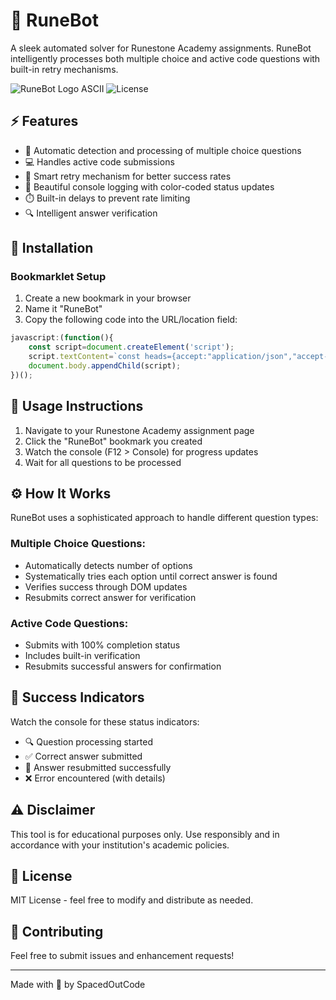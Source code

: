 # 🚀 RuneBot

A sleek automated solver for Runestone Academy assignments. RuneBot intelligently processes both multiple choice and active code questions with built-in retry mechanisms.

![RuneBot Logo ASCII](https://img.shields.io/badge/RuneBot-Made%20by%20SpacedOutCode-blueviolet)
![License](https://img.shields.io/badge/license-MIT-green)

## ⚡ Features

- 📝 Automatic detection and processing of multiple choice questions
- 💻 Handles active code submissions
- 🔄 Smart retry mechanism for better success rates
- 🎨 Beautiful console logging with color-coded status updates
- ⏱️ Built-in delays to prevent rate limiting
- 🔍 Intelligent answer verification

## 🔧 Installation

### Bookmarklet Setup

1. Create a new bookmark in your browser
2. Name it "RuneBot"
3. Copy the following code into the URL/location field:

```javascript
javascript:(function(){
    const script=document.createElement('script');
    script.textContent=`const heads={accept:"application/json","accept-language":"en-US,en;q=0.9","content-type":"application/json; charset=utf-8",priority:"u=1, i","sec-ch-ua":'"Chromium";v="130", "Google Chrome";v="130", "Not?A_Brand";v="99"',"sec-ch-ua-mobile":"?0","sec-ch-ua-platform":'"Windows"',"sec-fetch-dest":"empty","sec-fetch-mode":"cors","sec-fetch-site":"same-origin"};console.log('%c   ██████╗%c █████╗ ██████╗  █████╗  ███████╗██████╗\\n  %c██╔════╝%c██╔══██╗██╔══██╗██╔══██╗██╔════╝██╔══██╗\\n  %c╚█████╗ %c██████╔╝███████║██║  ╚═╝█████╗  ██║  ██║\\n  %c ╚═══██╗%c██╔═══╝ ██╔══██║██║  ██╗██╔══╝  ██║  ██║\\n  %c██████╔╝%c██║     ██║  ██║╚█████╔╝███████╗██████╔╝\\n  %c╚═════╝ %c╚═╝     ╚═╝  ╚═╝ ╚════╝ ╚══════╝╚═════╝','color: #8A2BE2; font-weight: bold;','color: white; font-weight: bold;','color: #8A2BE2; font-weight: bold;','color: white; font-weight: bold;','color: #8A2BE2; font-weight: bold;','color: white; font-weight: bold;','color: #8A2BE2; font-weight: bold;','color: white; font-weight: bold;','color: #8A2BE2; font-weight: bold;','color: white; font-weight: bold;','color: #8A2BE2; font-weight: bold;','color: white; font-weight: bold;');console.log('%c❕Made By SpacedOutCode','color: #FFFFFF; font-weight: bold;');console.log('\\n%c⚡ Starting RuneBot...','color: #8A2BE2; font-weight: bold; font-size: 14px;');const assignment_id=parseInt(window.location.href.split("assignment_id=")[1]);let questions=[];document.querySelectorAll(".runestone_caption_divid").forEach((div)=>{const divText=div.parentNode.innerText.toLowerCase();const questionId=div.innerText.replace(/[()]/g,"");if(divText.includes("multiple choice")){questions.push({id:questionId,type:"multiple choice",scoreMax:parseInt(document.querySelector(\`#\${questionId}_score > span.qmaxscore\`).innerText)})}else if(divText.includes("activecode")){questions.push({id:questionId,type:"activecode",scoreMax:parseInt(document.querySelector(\`#\${questionId}_score > span.qmaxscore\`).innerText))})}});const createRequestBody=(question,answerIndex=0)=>{if(question.type==="multiple choice"){return JSON.stringify({"event":"mChoice","act":\`answer:\${answerIndex}:correct\`,"answer":answerIndex.toString(),"correct":"T","div_id":question.id,"course_name":"GMHS_CSAwesome_2024","clientLoginStatus":true,"timezoneoffset":5,"percent":question.scoreMax,"assignment_id":assignment_id,})}else if(question.type==="activecode"){return JSON.stringify({"act":\`percent:100.00:passed:\${question.scoreMax}:failed:0\`,"div_id":question.id,"event":"unittest","course_name":"GMHS_CSAwesome_2024","clientLoginStatus":true,"timezoneoffset":5,"assignment_id":assignment_id})}};const submitAttempt=async(question,answerIndex)=>{const body=createRequestBody(question,answerIndex);try{const response=await fetch("https://runestone.academy/ns/logger/bookevent",{headers:heads,referrer:\`https://runestone.academy/assignment/student/doAssignment?assignment_id=\${assignment_id}\`,referrerPolicy:"strict-origin-when-cross-origin",body:body,method:"POST",mode:"cors",credentials:"include",});await new Promise(resolve=>setTimeout(resolve,2500));const isCorrect=document.querySelector(\`#\${question.id}\`).parentNode.classList.contains("isCorrect");return{success:response.status===201,isCorrect:isCorrect}}catch(error){console.error(\`%c❌ Error submitting question \${question.id}: \${error}\`,'color: #FF4444; font-weight: bold;');return{success:false,isCorrect:false}}};const processQuestions=async()=>{console.log('%c📝 Found '+questions.length+' questions to process','color: #8A2BE2; font-weight: bold;');console.log('%c━━━━━━━━━━━━━━━━━━━━━━━━━━━━━━━━━━━━━━━━','color: #FFF');for(const question of questions){if(question.type==="multiple choice"){const numOptions=document.querySelectorAll(\`#\${question.id}_form > label\`).length;let correctAnswerFound=false;let correctAnswerIndex=0;console.log(\`%c🔍 Processing \${question.type} question: \${question.id}\`,'color: #4A90E2; font-weight: bold;');for(let i=0;i<numOptions&&!correctAnswerFound;i++){const result=await submitAttempt(question,i);if(result.success&&result.isCorrect){console.log(\`%c✅ Question \${question.id} submitted correctly!\`,'color: #4CAF50; font-weight: bold;');correctAnswerFound=true;correctAnswerIndex=i;await new Promise(resolve=>setTimeout(resolve,1000));const secondResult=await submitAttempt(question,correctAnswerIndex);if(secondResult.success){console.log(\`%c🔄 Question \${question.id} resubmitted successfully!\`,'color: #4CAF50; font-style: italic;')}}}}else if(question.type==="activecode"){console.log(\`%c🔍 Processing \${question.type} question: \${question.id}\`,'color: #4A90E2; font-weight: bold;');const result=await submitAttempt(question);if(result.success){console.log(\`%c✅ Question \${question.id} submitted correctly!\`,'color: #4CAF50; font-weight: bold;');await new Promise(resolve=>setTimeout(resolve,1000));const secondResult=await submitAttempt(question);if(secondResult.success){console.log(\`%c🔄 Question \${question.id} resubmitted successfully!\`,'color: #4CAF50; font-style: italic;')}}}console.log('%c━━━━━━━━━━━━━━━━━━━━━━━━━━━━━━━━━━━━━━━━','color: #FFF')}console.log('%c✨ All questions processed! ✨','color: #8A2BE2; font-weight: bold; font-size: 14px;')};processQuestions();`;
    document.body.appendChild(script);
})();
```

## 📝 Usage Instructions

1. Navigate to your Runestone Academy assignment page
2. Click the "RuneBot" bookmark you created
3. Watch the console (F12 > Console) for progress updates
4. Wait for all questions to be processed

## ⚙️ How It Works

RuneBot uses a sophisticated approach to handle different question types:

### Multiple Choice Questions:
- Automatically detects number of options
- Systematically tries each option until correct answer is found
- Verifies success through DOM updates
- Resubmits correct answer for verification

### Active Code Questions:
- Submits with 100% completion status
- Includes built-in verification
- Resubmits successful answers for confirmation

## 🎯 Success Indicators

Watch the console for these status indicators:
- 🔍 Question processing started
- ✅ Correct answer submitted
- 🔄 Answer resubmitted successfully
- ❌ Error encountered (with details)

## ⚠️ Disclaimer

This tool is for educational purposes only. Use responsibly and in accordance with your institution's academic policies.

## 📄 License

MIT License - feel free to modify and distribute as needed.

## 🤝 Contributing

Feel free to submit issues and enhancement requests!

---
Made with 💜 by SpacedOutCode
